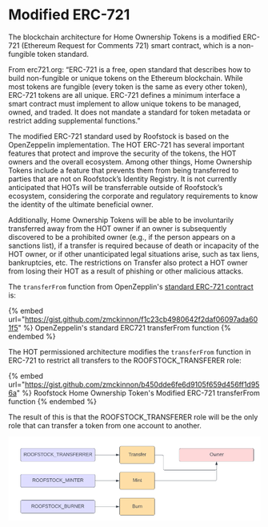 # Modified ERC-721



The blockchain architecture for Home Ownership Tokens is a modified ERC-721 (Ethereum Request for Comments 721) smart contract, which is a non-fungible token standard.  &#x20;

From erc721.org: “ERC-721 is a free, open standard that describes how to build non-fungible or unique tokens on the Ethereum blockchain. While most tokens are fungible (every token is the same as every other token), ERC-721 tokens are all unique. ERC-721 defines a minimum interface a smart contract must implement to allow unique tokens to be managed, owned, and traded. It does not mandate a standard for token metadata or restrict adding supplemental functions.”&#x20;

The modified ERC-721 standard used by Roofstock is based on the OpenZeppelin implementation. The HOT ERC-721 has several important features that protect and improve the security of the tokens, the HOT owners and the overall ecosystem. Among other things, Home Ownership Tokens include a feature that prevents them from being transferred to parties that are not on Roofstock’s Identity Registry. It is not currently anticipated that HOTs will be transferrable outside of Roofstock’s ecosystem, considering the corporate and regulatory requirements to know the identity of the ultimate beneficial owner.&#x20;

Additionally, Home Ownership Tokens will be able to be involuntarily transferred away from the HOT owner if an owner is subsequently discovered to be a prohibited owner (e.g., if the person appears on a sanctions list), if a transfer is required because of death or incapacity of the HOT owner, or if other unanticipated legal situations arise, such as tax liens, bankruptcies, etc. The restrictions on Transfer also protect a HOT owner from losing their HOT as a result of phishing or other malicious attacks.&#x20;

The `transferFrom` function from OpenZepplin's [standard ERC-721 contract](https://github.com/OpenZeppelin/openzeppelin-contracts/blob/57725120581e27ec469e1c7e497a4008aafff818/contracts/token/ERC721/ERC721.sol#L150) is:

{% embed url="https://gist.github.com/zmckinnon/f1c23cb4980642f2daf06097ada601f5" %}
OpenZeppelin's standard ERC721 transferFrom function
{% endembed %}

The HOT permissioned architecture modifies the `transferFrom` function in ERC-721 to restrict all transfers to the ROOFSTOCK\_TRANSFERER role:

{% embed url="https://gist.github.com/zmckinnon/b450dde6fe6d9105f659d456ff1d956a" %}
Roofstock Home Ownership Token's Modified ERC-721 transferFrom function
{% endembed %}

The result of this is that the ROOFSTOCK\_TRANSFERER role will be the only role that can transfer a token from one account to another.

![Roofstock's Permissioned ERC-721 Transfer Architecture ](<../.gitbook/assets/Screen Shot 2022-05-13 at 3.49.25 PM.png>)
